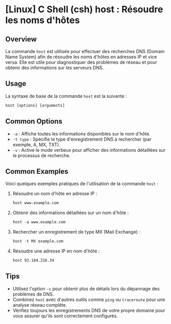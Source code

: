# [Linux] C Shell (csh) host : Résoudre les noms d'hôtes

## Overview
La commande `host` est utilisée pour effectuer des recherches DNS (Domain Name System) afin de résoudre les noms d'hôtes en adresses IP et vice versa. Elle est utile pour diagnostiquer des problèmes de réseau et pour obtenir des informations sur les serveurs DNS.

## Usage
La syntaxe de base de la commande `host` est la suivante :

```csh
host [options] [arguments]
```

## Common Options
- `-a` : Affiche toutes les informations disponibles sur le nom d'hôte.
- `-t type` : Spécifie le type d'enregistrement DNS à rechercher (par exemple, A, MX, TXT).
- `-v` : Active le mode verbeux pour afficher des informations détaillées sur le processus de recherche.

## Common Examples
Voici quelques exemples pratiques de l'utilisation de la commande `host` :

1. Résoudre un nom d'hôte en adresse IP :
   ```csh
   host www.example.com
   ```

2. Obtenir des informations détaillées sur un nom d'hôte :
   ```csh
   host -a www.example.com
   ```

3. Rechercher un enregistrement de type MX (Mail Exchange) :
   ```csh
   host -t MX example.com
   ```

4. Résoudre une adresse IP en nom d'hôte :
   ```csh
   host 93.184.216.34
   ```

## Tips
- Utilisez l'option `-v` pour obtenir plus de détails lors du dépannage des problèmes de DNS.
- Combinez `host` avec d'autres outils comme `ping` ou `traceroute` pour une analyse réseau complète.
- Vérifiez toujours les enregistrements DNS de votre propre domaine pour vous assurer qu'ils sont correctement configurés.
